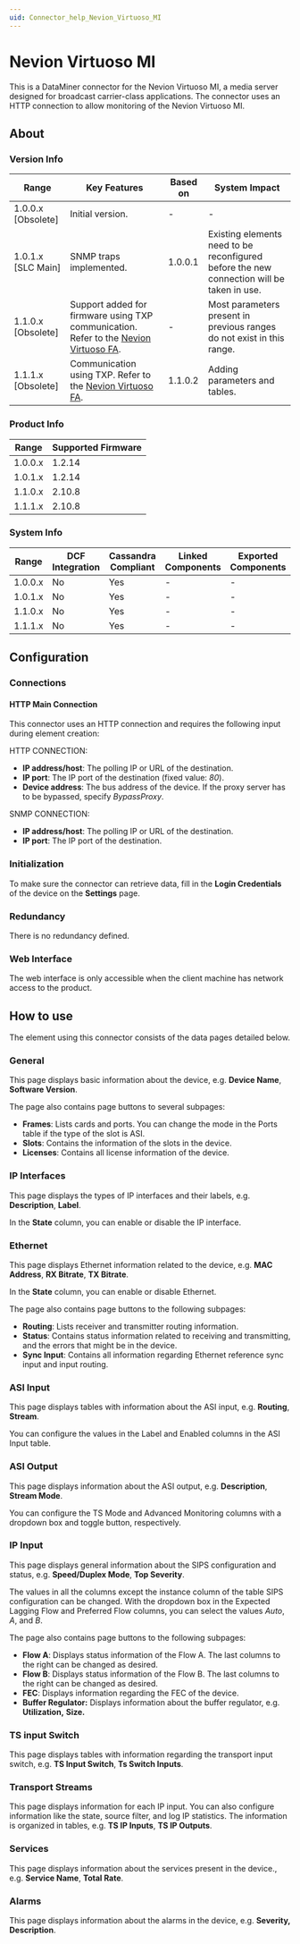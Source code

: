```yaml
---
uid: Connector_help_Nevion_Virtuoso_MI
---
```


# Nevion Virtuoso MI

This is a DataMiner connector for the Nevion Virtuoso MI, a media server designed for broadcast carrier-class applications. The connector uses an HTTP connection to allow monitoring of the Nevion Virtuoso MI.

## About

### Version Info

| Range | Key Features | Based on | System Impact |
|--|--|--|--|
| 1.0.0.x [Obsolete] | Initial version. | - | - |
| 1.0.1.x [SLC Main] | SNMP traps implemented. | 1.0.0.1 | Existing elements need to be reconfigured before the new connection will be taken in use. |
| 1.1.0.x [Obsolete] | Support added for firmware using TXP communication. Refer to the [Nevion Virtuoso FA](xref:Connector_help_Nevion_Virtuoso_FA). | - | Most parameters present in previous ranges do not exist in this range. |
| 1.1.1.x [Obsolete] | Communication using TXP. Refer to the [Nevion Virtuoso FA](xref:Connector_help_Nevion_Virtuoso_FA). | 1.1.0.2 | Adding parameters and tables. |

### Product Info

| Range     | Supported Firmware     |
|-----------|------------------------|
| 1.0.0.x   | 1.2.14                 |
| 1.0.1.x   | 1.2.14                 |
| 1.1.0.x   | 2.10.8                 |
| 1.1.1.x   | 2.10.8                 |

### System Info

| Range     | DCF Integration     | Cassandra Compliant     | Linked Components     | Exported Components     |
|-----------|---------------------|-------------------------|-----------------------|-------------------------|
| 1.0.0.x   | No                  | Yes                     | -                     | -                       |
| 1.0.1.x   | No                  | Yes                     | -                     | -                       |
| 1.1.0.x   | No                  | Yes                     | -                     | -                       |
| 1.1.1.x   | No                  | Yes                     | -                     | -                       |

## Configuration

### Connections

#### HTTP Main Connection

This connector uses an HTTP connection and requires the following input during element creation:

HTTP CONNECTION:

- **IP address/host**: The polling IP or URL of the destination.
- **IP port**: The IP port of the destination (fixed value: *80*).
- **Device address**: The bus address of the device. If the proxy server has to be bypassed, specify *BypassProxy*.

SNMP CONNECTION:

- **IP address/host**: The polling IP or URL of the destination.
- **IP port**: The IP port of the destination.

### Initialization

To make sure the connector can retrieve data, fill in the **Login Credentials** of the device on the **Settings** page.

### Redundancy

There is no redundancy defined.

### Web Interface

The web interface is only accessible when the client machine has network access to the product.

## How to use

The element using this connector consists of the data pages detailed below.

### General

This page displays basic information about the device, e.g. **Device Name**, **Software Version**.

The page also contains page buttons to several subpages:

- **Frames**: Lists cards and ports. You can change the mode in the Ports table if the type of the slot is ASI.
- **Slots**: Contains the information of the slots in the device.
- **Licenses**: Contains all license information of the device.

### IP Interfaces

This page displays the types of IP interfaces and their labels, e.g. **Description**, **Label**.

In the **State** column, you can enable or disable the IP interface.

### Ethernet

This page displays Ethernet information related to the device, e.g. **MAC Address**, **RX Bitrate**, **TX Bitrate**.

In the **State** column, you can enable or disable Ethernet.

The page also contains page buttons to the following subpages:

- **Routing**: Lists receiver and transmitter routing information.
- **Status**: Contains status information related to receiving and transmitting, and the errors that might be in the device.
- **Sync Input**: Contains all information regarding Ethernet reference sync input and input routing.

### ASI Input

This page displays tables with information about the ASI input, e.g. **Routing**, **Stream**.

You can configure the values in the Label and Enabled columns in the ASI Input table.

### ASI Output

This page displays information about the ASI output, e.g. **Description**, **Stream Mode**.

You can configure the TS Mode and Advanced Monitoring columns with a dropdown box and toggle button, respectively.

### IP Input

This page displays general information about the SIPS configuration and status, e.g. **Speed/Duplex Mode**, **Top Severity**.

The values in all the columns except the instance column of the table SIPS configuration can be changed. With the dropdown box in the Expected Lagging Flow and Preferred Flow columns, you can select the values *Auto*, *A*, and *B*.

The page also contains page buttons to the following subpages:

- **Flow A**: Displays status information of the Flow A. The last columns to the right can be changed as desired.
- **Flow B**: Displays status information of the Flow B. The last columns to the right can be changed as desired.
- **FEC**: Displays information regarding the FEC of the device.
- **Buffer Regulator:** Displays information about the buffer regulator, e.g. **Utilization,** **Size.**

### TS input Switch

This page displays tables with information regarding the transport input switch, e.g. **TS Input Switch**, **Ts Switch Inputs**.

### Transport Streams

This page displays information for each IP input. You can also configure information like the state, source filter, and log IP statistics. The information is organized in tables, e.g. **TS IP Inputs**, **TS IP Outputs**.

### Services

This page displays information about the services present in the device., e.g. **Service Name**, **Total Rate**.

### Alarms

This page displays information about the alarms in the device, e.g. **Severity,** **Description**.
